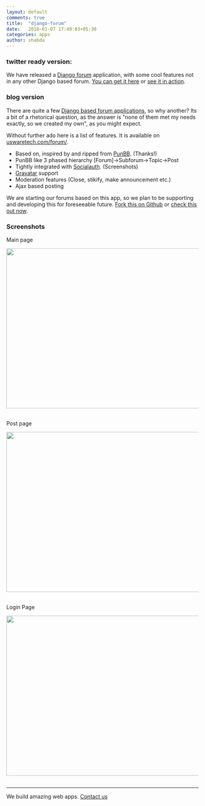 ```yaml
---
layout: default
comments: true
title:  "django-forum"
date:   2010-01-07 17:49:03+05:30
categories: apps
author: shabda
---
```

### twitter ready version:

We have released a [Django forum](http://www.agiliq.com/forum/) application, with some cool features not in any other Django based forum. [You can get it here](http://github.com/agiliq/Dinette) or [see it in action](http://www.agiliq.com/forum/).

### blog version

There are quite a few [Django based forum applications](http://code.djangoproject.com/wiki/ForumAppsComparison), so why another? Its a bit of a rhetorical question,  as the answer is "none of them met my needs exactly, so we created my own", as you might expect.

Without further ado here is a list of features. It is available on [uswaretech.com/forum/](http://www.agiliq.com/forum/).

*  Based on, inspired by and ripped from [PunBB](http://punbb.informer.com/). (Thanks!)
*  PunBB like 3 phased hierarchy [Forum]->Subforum->Topic->Post
*  Tightly integrated with [Socialauth](http://github.com/agiliq/Django-Socialauth). (Screenshots)
*  [Gravatar](http://www.gravatar.com/) support
*  Moderation features (Close, stikify, make announcement etc.)
*  Ajax based posting

We are starting our forums based on this app, so we plan to be supporting and developing this for foreseeable future. [Fork this on Github](http://github.com/agiliq/Dinette) or [check this out now](http://www.agiliq.com/forum/).

<a name="screenshots"></a>
### Screenshots

Main page


<a href="http://www.agiliq.com/dump/screenshots/screenshot_007.png"><img alt="" src="http://www.agiliq.com/dump/screenshots/screenshot_007.png" title="Dinette screenshot" class="alignnone" width="640" height="420" /></a> <br /> <br />

Post page

<a href="http://www.agiliq.com/dump/screenshots/screenshot_008.png"><img alt="" src="http://www.agiliq.com/dump/screenshots/screenshot_008.png" title="Dinette screenshot" class="alignnone"  width="640" height="420" /></a> <br /> <br />

Login Page

<a href="http://www.agiliq.com/dump/screenshots/screenshot_009.png"><img alt="" src="http://www.agiliq.com/dump/screenshots/screenshot_009.png" title="Dinette screenshot" class="alignnone"  width="640" height="420" /></a> <br /> <br />

----------------------------
We build amazing web apps. [Contact us](http://www.agiliq.com/contact/)











